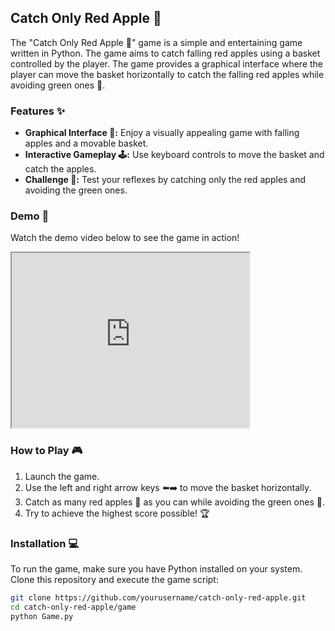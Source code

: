 ## Catch Only Red Apple 🍎

The "Catch Only Red Apple 🍎" game is a simple and entertaining game written in Python. The game aims to catch falling red apples using a basket controlled by the player. The game provides a graphical interface where the player can move the basket horizontally to catch the falling red apples while avoiding green ones 🍏.

### Features ✨

- **Graphical Interface 🎨:** Enjoy a visually appealing game with falling apples and a movable basket.
- **Interactive Gameplay 🕹️:** Use keyboard controls to move the basket and catch the apples.
- **Challenge 💪:** Test your reflexes by catching only the red apples and avoiding the green ones.

### Demo 🎥
Watch the demo video below to see the game in action!

<iframe src="https://drive.google.com/file/d/1GbKnnLomqoG0YzCuFWhLYCmXbxZSpDOm/view?usp=sharing" width="380" height="280" allow="autoplay"></iframe>

### How to Play 🎮

1. Launch the game.
2. Use the left and right arrow keys ⬅️➡️ to move the basket horizontally.
3. Catch as many red apples 🍎 as you can while avoiding the green ones 🍏.
4. Try to achieve the highest score possible! 🏆

### Installation 💻

To run the game, make sure you have Python installed on your system. Clone this repository and execute the game script:

```bash
git clone https://github.com/yourusername/catch-only-red-apple.git
cd catch-only-red-apple/game
python Game.py
```

